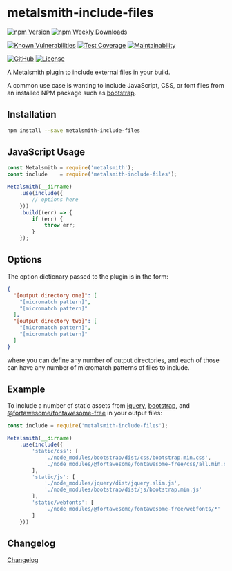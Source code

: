 # metalsmith-include-files

[![npm Version](https://badgen.net/npm/v/metalsmith-include-files?icon=npm)](https://www.npmjs.com/package/metalsmith-include-files)
[![npm Weekly Downloads](https://badgen.net/npm/dw/metalsmith-include-files)](https://www.npmjs.com/package/metalsmith-include-files)

[![Known Vulnerabilities](https://snyk.io/test/npm/metalsmith-include-files/badge.svg)](https://snyk.io/test/npm/metalsmith-include-files)
[![Test Coverage](https://badgen.net/codecov/c/github/emmercm/metalsmith-include-files/master?icon=codecov)](https://codecov.io/gh/emmercm/metalsmith-include-files)
[![Maintainability](https://badgen.net/codeclimate/maintainability/emmercm/metalsmith-include-files?icon=codeclimate)](https://codeclimate.com/github/emmercm/metalsmith-include-files/maintainability)

[![GitHub](https://badgen.net/badge/emmercm/metalsmith-include-files/purple?icon=github)](https://github.com/emmercm/metalsmith-include-files)
[![License](https://badgen.net/github/license/emmercm/metalsmith-include-files?color=grey)](https://github.com/emmercm/metalsmith-include-files/blob/master/LICENSE)

A Metalsmith plugin to include external files in your build.

A common use case is wanting to include JavaScript, CSS, or font files from an installed NPM package such as [bootstrap](https://www.npmjs.com/package/bootstrap).

## Installation

```bash
npm install --save metalsmith-include-files
```

## JavaScript Usage

```javascript
const Metalsmith = require('metalsmith');
const include    = require('metalsmith-include-files');

Metalsmith(__dirname)
    .use(include({
        // options here
    }))
    .build((err) => {
        if (err) {
            throw err;
        }
    });
```

## Options

The option dictionary passed to the plugin is in the form:

```json
{
  "[output directory one]": [
    "[micromatch pattern]",
    "[micromatch pattern]"
  ],
  "[output directory two]": [
    "[micromatch pattern]",
    "[micromatch pattern]"
  ]
}
```

where you can define any number of output directories, and each of those can have any number of micromatch patterns of files to include.

## Example

To include a number of static assets from [jquery](https://www.npmjs.com/package/jquery), [bootstrap](https://www.npmjs.com/package/bootstrap), and [@fortawesome/fontawesome-free](https://www.npmjs.com/package/@fortawesome/fontawesome-free) in your output files:

```javascript
const include = require('metalsmith-include-files');

Metalsmith(__dirname)
    .use(include({
        'static/css': [
            './node_modules/bootstrap/dist/css/bootstrap.min.css',
            './node_modules/@fortawesome/fontawesome-free/css/all.min.css'
        ],
        'static/js': [
            './node_modules/jquery/dist/jquery.slim.js',
            './node_modules/bootstrap/dist/js/bootstrap.min.js'
        ],
        'static/webfonts': [
            './node_modules/@fortawesome/fontawesome-free/webfonts/*'
        ]
    }))
```

## Changelog

[Changelog](./CHANGELOG.md)
